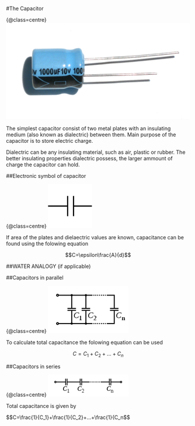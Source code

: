 #The Capacitor

{@class=centre}
![A capacitor](../resources/capacitor.jpg)

The simplest capacitor consist of two metal plates with an insulating medium (also known as dialectric) between them.
Main purpose of the capacitor is to store electric charge.

Dialectric can be any insulating material, such as air, plastic or rubber. The better insulating properties dialectric possess,
the larger ammount of charge the capacitor can hold.

##Electronic symbol of capacitor

{@class=centre}
![electric symbol of the capacitor](../resources/cap_sym.png)

If area of the plates and dielaectric values are known, capacitance can be found using the folowing equation

$$C=\epsilon\frac{A}{d}$$

##WATER ANALOGY (if applicable)

##Capacitors in parallel

{@class=centre}
![in parallel](../resources/cap_par.png)

To calculate total capacitance the folowing equation can be used

$$C=C_1+C_2+...+C_n$$

##Capacitors in series

{@class=centre}
![in series](../resources/cap_ser.png)

Total capacitance is given by

$$C=\frac{1}{C_1}+\frac{1}{C_2}+...+\frac{1}{C_n$$


